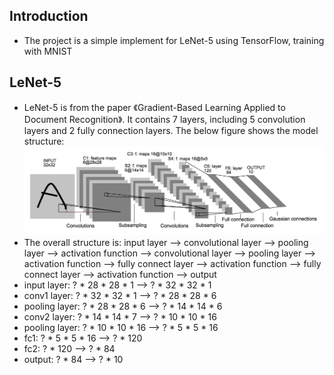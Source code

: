 ## Introduction
+ The project is a simple implement for LeNet-5 using TensorFlow, training with MNIST

## LeNet-5
+ LeNet-5 is from the paper 《Gradient-Based Learning Applied to Document Recognition》. It contains 7 layers, including 5 convolution layers and 2 fully connection layers. The below figure shows the model structure:
![LeNet](./images/lenet.png)
+ The overall structure is: input layer --> convolutional layer --> pooling layer --> activation function --> convolutional layer --> pooling layer --> activation function --> fully connect layer --> activation function --> fully connect layer --> activation function --> output
+ input layer: ? * 28 * 28 * 1 --> ? * 32 * 32 * 1
+ conv1 layer: ? * 32 * 32 * 1 --> ? * 28 * 28 * 6
+ pooling layer: ? * 28 * 28 * 6 --> ? * 14 * 14 * 6
+ conv2 layer: ? * 14 * 14 * 7 --> ? * 10 * 10 * 16
+ pooling layer: ? * 10 * 10 * 16 --> ? * 5 * 5 * 16
+ fc1: ? * 5 * 5 * 16 --> ? * 120
+ fc2: ? * 120 --> ? * 84
+ output: ? * 84 --> ? * 10


